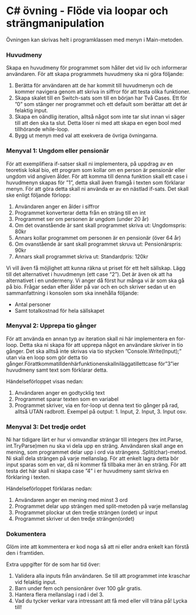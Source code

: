 # C# övning - Flöde via loopar och strängmanipulation
Övningen kan skrivas helt i programklassen med menyn i Main-metoden.
### Huvudmeny
Skapa en huvudmeny för programmet som håller det vid liv och informerar användaren.
För att skapa programmets huvudmeny ska ni göra följande:
1. Berätta för användaren att de har kommit till huvudmenyn och de kommer navigera
genom att skriva in siffror för att testa olika funktioner.
2. Skapa skalet till en Switch-sats som till en början har Två Cases. Ett för ”0” som
stänger ner programmet och ett default som berättar att det är felaktig input.
3. Skapa en oändlig iteration, alltså något som inte tar slut innan vi säger till att den
ska ta slut. Detta löser ni med att skapa en egen bool med tillhörande while-loop.
4. Bygg ut menyn med val att exekvera de övriga övningarna.
### Menyval 1: Ungdom eller pensionär
För att exemplifiera if-satser skall ni implementera, på uppdrag av en teoretisk lokal bio, ett program som kollar om en person är pensionär eller ungdom vid angiven ålder. För att komma till denna funktion skall ett case i huvudmenyn skapas för ”1”, detta skall även framgå i texten som förklarar menyn.
För att göra detta skall ni använda er av en nästlad if-sats. Det skall ske enligt följande förlopp:
1. Användaren anger en ålder i siffror
2. Programmet konverterar detta från en sträng till en int
3. Programmet ser om personen är ungdom (under 20 år)
4. Om det ovanstående är sant skall programmet skriva ut: Ungdomspris: 80kr
5. Annars kollar programmet om personen är en pensionär (över 64 år)
6. Om ovanstående är sant skall programmet skruva ut: Pensionärspris: 90kr 
7. Annars skall programmet skriva ut: Standardpris: 120kr

Vi vill även få möjlighet att kunna räkna ut priset för ett helt sällskap. Lägg till det alternativet i huvudmenyn (ett case “2”). Det är även ok att ha alternativet i en undermeny. Vi anger då först hur många vi är som ska gå på bio. Frågar sedan efter ålder på var och en och skriver sedan ut en sammanfattning i konsolen som ska innehålla följande:
- Antal personer
- Samt totalkostnad för hela sällskapet

### Menyval 2: Upprepa tio gånger
För att använda en annan typ av iteration skall ni här implementera en for-loop. Detta ska ni skapa för att upprepa något en användare skriver in tio gånger. Det ska alltså inte skrivas via tio stycken ”Console.Write(Input);” utan via en loop som gör detta tio gånger.Förattkommatilldenhärfunktionenskallniläggatillettcase för”3”ier huvudmeny samt text som förklarar detta.

Händelseförloppet visas nedan:
1. Användaren anger en godtycklig text
2. Programmet sparar texten som en variabel
3. Programmet skriver, via en for-loop ut denna text tio gånger på rad, alltså UTAN
   radbrott. Exempel på output: 1. Input, 2. Input, 3. Input osv.
   
### Menyval 3: Det tredje ordet
Ni har tidigare lärt er hur vi omvandlar strängar till integers (tex int.Parse, int.TryParse)men nu ska vi dela upp en sträng. Användaren skall ange en mening, som programmet delar upp i ord via strängens .Split(char)-metod. Ni skall dela strängen på varje mellanslag. För att enkelt lagra detta bör input sparas som en var, då ni kommer få tillbaka mer än en sträng. För att testa det här skall ni skapa case ”4” i er huvudmeny samt skriva en förklaring i texten.

Händelseförloppet förklaras nedan:
1. Användaren anger en mening med minst 3 ord
2. Programmet delar upp strängen med split-metoden på varje mellanslag
3. Programmet plockar ut den tredje strängen (ordet) ur input
4. Programmet skriver ut den tredje strängen(ordet)
   
### Dokumentera
Glöm inte att kommentera er kod noga så att ni eller andra enkelt kan förstå den i framtiden.

Extra uppgifter för de som har tid över:
1. Validera alla inputs från användaren. Se till att programmet inte kraschar vid
felaktig input.
2. Barn under fem och pensionärer över 100 går gratis.
3. Hantera flera mellanslag i rad i del 3.
4. Vad du tycker verkar vara intressant att få med eller vill träna på!
Lycka till!
